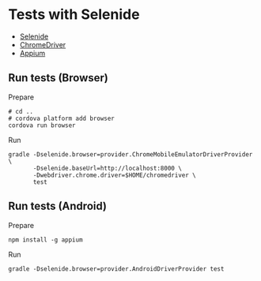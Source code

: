 # Tests with Selenide

* [Selenide](http://selenide.org/)
* [ChromeDriver](https://sites.google.com/a/chromium.org/chromedriver/)
* [Appium](http://appium.io/)

## Run tests (Browser)

Prepare

```console
# cd ..
# cordova platform add browser
cordova run browser
```

Run

```console
gradle -Dselenide.browser=provider.ChromeMobileEmulatorDriverProvider \
       -Dselenide.baseUrl=http://localhost:8000 \
       -Dwebdriver.chrome.driver=$HOME/chromedriver \
       test
```

## Run tests (Android)

Prepare

```console
npm install -g appium
```

Run

```console
gradle -Dselenide.browser=provider.AndroidDriverProvider test
```

